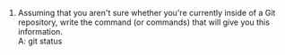 1. Assuming that you aren't sure whether you're currently inside of a Git repository, write the command (or commands) that will give you this information.  
A:  git status